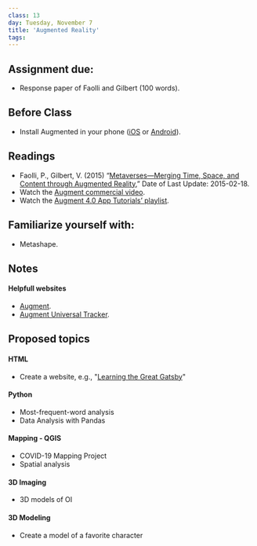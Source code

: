 ```yaml
---
class: 13
day: Tuesday, November 7
title: 'Augmented Reality'
tags: 
---
```


## Assignment due: 
- Response paper of Faolli and Gilbert (100 words).

## Before Class 
- Install Augmented in your phone ([iOS](https://apps.apple.com/us/app/augment-3d-augmented-reality/id506463171) or [Android](https://play.google.com/store/apps/details?id=com.ar.augment)).

## Readings
- Faolli, P., Gilbert, V. (2015) “[Metaverses—Merging Time, Space, and Content through Augmented Reality](https://www.metmuseum.org/blogs/digital-underground/2015/metaverses),” Date of Last Update: 2015-02-18.
 - Watch the [Augment commercial video](https://www.youtube.com/watch?v=tluBuQqeIiI).
 - Watch the [Augment 4.0 App Tutorials’ playlist](https://www.youtube.com/watch?v=IsVz5K15uNU&list=PLv-4fjJycLXk3IOhaC1WSBa3IgmReP3Jw&ab_channel=Augment).


## Familiarize yourself with:
- Metashape.

## Notes 

#### Helpfull websites
- [Augment](https://www.augment.com/).
- [Augment Universal Tracker](https://www.augment.com/assets/trackers/A4_Tracker.pdf).

## Proposed topics 
#### HTML
- Create a website, e.g., "[Learning the Great Gatsby](https://learningthegreatgatsby.weebly.com/)"

#### Python
- Most-frequent-word analysis
- Data Analysis with Pandas

#### Mapping - QGIS
- COVID-19 Mapping Project
- Spatial analysis

#### 3D Imaging
- 3D models of OI

#### 3D Modeling
- Create a model of a favorite character